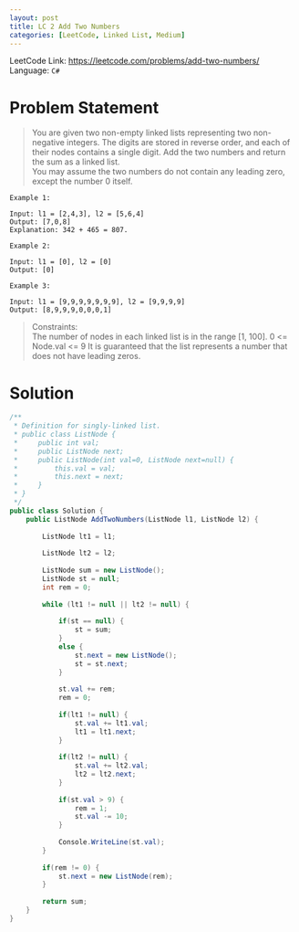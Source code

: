 ```yaml
---
layout: post
title: LC 2 Add Two Numbers
categories: [LeetCode, Linked List, Medium]
---
```


LeetCode Link: https://leetcode.com/problems/add-two-numbers/  
Language: `C#`

# Problem Statement #

> You are given two non-empty linked lists representing two non-negative integers. The digits are stored in reverse order, and each of their nodes contains a single digit. Add the two numbers and return the sum as a linked list.  
> You may assume the two numbers do not contain any leading zero, except the number 0 itself.

```
Example 1:

Input: l1 = [2,4,3], l2 = [5,6,4]
Output: [7,0,8]
Explanation: 342 + 465 = 807.
```

```
Example 2:

Input: l1 = [0], l2 = [0]
Output: [0]
```

```
Example 3:

Input: l1 = [9,9,9,9,9,9,9], l2 = [9,9,9,9]
Output: [8,9,9,9,0,0,0,1]
``` 

>Constraints:  
The number of nodes in each linked list is in the range [1, 100].
0 <= Node.val <= 9
It is guaranteed that the list represents a number that does not have leading zeros.  

# Solution

``` csharp
/**
 * Definition for singly-linked list.
 * public class ListNode {
 *     public int val;
 *     public ListNode next;
 *     public ListNode(int val=0, ListNode next=null) {
 *         this.val = val;
 *         this.next = next;
 *     }
 * }
 */
public class Solution {
    public ListNode AddTwoNumbers(ListNode l1, ListNode l2) {
        
        ListNode lt1 = l1;
        
        ListNode lt2 = l2;
        
        ListNode sum = new ListNode();
        ListNode st = null;
        int rem = 0;
        
        while (lt1 != null || lt2 != null) {
            
            if(st == null) {
                st = sum;
            }
            else {
                st.next = new ListNode();
                st = st.next;
            }
            
            st.val += rem;
            rem = 0;
            
            if(lt1 != null) {
                st.val += lt1.val;
                lt1 = lt1.next;
            }
            
            if(lt2 != null) {
                st.val += lt2.val;  
                lt2 = lt2.next;
            }            
            
            if(st.val > 9) {
                rem = 1;
                st.val -= 10;
            }  
            
            Console.WriteLine(st.val);
        }
        
        if(rem != 0) {
            st.next = new ListNode(rem);
        }
        
        return sum;
    }
}
```